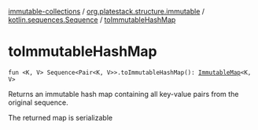 [immutable-collections](../../index.md) / [org.platestack.structure.immutable](../index.md) / [kotlin.sequences.Sequence](index.md) / [toImmutableHashMap](.)

# toImmutableHashMap

`fun <K, V> Sequence<Pair<K, V>>.toImmutableHashMap(): `[`ImmutableMap`](../-immutable-map.md)`<K, V>`

Returns an immutable hash map containing all key-value pairs from the original sequence.

The returned map is serializable

